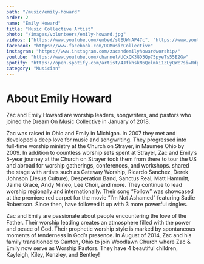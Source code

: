 ```yaml
---
path: "/music/emily-howard"
order: 2
name: "Emily Howard"
title: "Music Collective Artist"
photo: "/images/volunteers/emily-howard.jpg"
videos: ["https://www.youtube.com/embed/stEUWnAP47c", "https://www.youtube.com/embed/2Hr4oPQufXg", "https://open.spotify.com/embed/playlist/0hvJFdTeAT1DQyZy5jqaHH"]
facebook: "https://www.facebook.com/DOMusicCollective"
instagram: "https://www.instagram.com/zacandemilyhowardworship/"
youtube: "https://www.youtube.com/channel/UCxQK3GD5Qp75pyeTs55E2Gw"
spotify: "https://open.spotify.com/artist/4JfkhskN6Qelmki1ZLyQWc?si=RdpBSqBcQqiKZ2mECtGPsw"
category: "Musician"
---
```


# About Emily Howard

Zac and Emily Howard are worship leaders, songwriters, and pastors who joined the Dream On Music Collective in January of 2018.

Zac was raised in Ohio and Emily in Michigan. In 2007 they met and developed a deep love for music and songwriting. They progressed into full-time worship ministry at the Church on Strayer, in Maumee Ohio by 2009. In addition to countless worship sets spent at Strayer, Zac and Emily’s 5-year journey at the Church on Strayer took them from there to tour the US and abroad for worship gatherings, conferences, and workshops. 
shared the stage with artists such as Gateway Worship, Ricardo Sanchez, Derek Johnson (Jesus Culture), Desperation Band, Sanctus Real, Matt Hammitt, Jaime Grace, Andy Mineo, Lee Choir, and more. They continue to lead worship regionally and internationally. Their song “Follow” was showcased at the premiere red carpet for the movie “I’m Not Ashamed” featuring Sadie Robertson. Since then, have followed it up with 3 more powerful singles.

Zac and Emily are passionate about people encountering the love of the Father. Their worship leading creates an atmosphere filled with the power and peace of God. Their prophetic worship style is marked by spontaneous moments of tenderness in God’s presence. In August of 2014, Zac and his family transitioned to Canton, Ohio to join Woodlawn Church where Zac & Emily now serve as Worship Pastors. They have 4 beautiful children, Kayleigh, Kiley, Kenzley, and Bentley!
